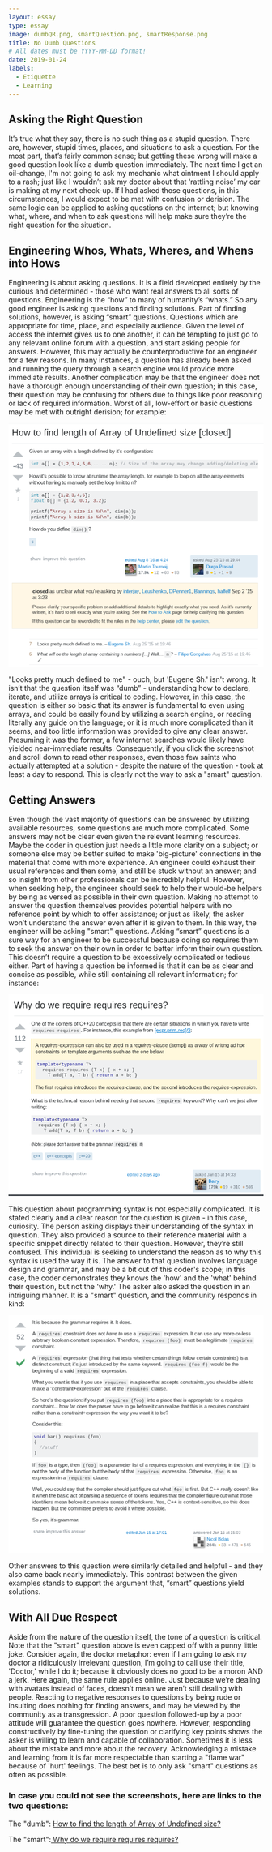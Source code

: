 ```yaml
---
layout: essay
type: essay
image: dumbQR.png, smartQuestion.png, smartResponse.png
title: No Dumb Questions
# All dates must be YYYY-MM-DD format!
date: 2019-01-24
labels:
  - Etiquette
  - Learning
---
```



<h2>Asking the Right Question  </h2>

<p>	It’s true what they say, there is no such thing as a stupid question.  There are, however, stupid times, places, and situations to ask a question.  For the most part, that’s fairly common sense; but getting these wrong will make a good question look like a dumb question immediately.  The next time I get an oil-change, I'm not going to ask my mechanic what ointment I should apply to a rash; just like I wouldn’t ask my doctor about that ‘rattling noise’ my car is making at my next check-up.  If I had asked those questions, in this circumstances, I would expect to be met with confusion or derision.  The same logic can be applied to asking questions on the internet; but knowing what, where, and when to ask questions will help make sure they’re the right question for the situation.
</p> 

<h2>Engineering Whos, Whats, Wheres, and Whens into Hows</h2>

<p> 	Engineering is about asking questions.  It is a field developed entirely by the curious and determined - those who want real answers to all sorts of questions.  Engineering is the “how” to many of humanity’s “whats.”  So any good engineer is asking questions and finding solutions.  Part of finding solutions, however, is asking “smart” questions.  Questions which are appropriate for time, place, and especially audience.  Given the level of access the internet gives us to one another, it can be tempting to just go to any relevant online forum with a question, and start asking people for answers.  However, this may actually be counterproductive for an engineer for a few reasons.  In many instances, a question has already been asked and running the query through a search engine would provide more immediate results.  Another complication may be that the engineer does not have a thorough enough understanding of their own question; in this case, their question may be confusing for others due to things like poor reasoning or lack of required information.  Worst of all, low-effort or basic questions may be met with outright derision; for example: 
</p>

<a href="https://stackoverflow.com/questions/32212712/how-to-find-length-of-array-of-undefined-size">
<img  class="ui centered huge image" src="../images/dumbQR.png">
</a>

<p>	"Looks pretty much defined to me" - ouch, but 'Eugene Sh.' isn't wrong.  It isn’t that the question itself was “dumb” - understanding how to declare, iterate, and utilize arrays is critical to coding.  However, in this case, the question is either so basic that its answer is fundamental to even using arrays, and could be easily found by utilizing a search engine, or reading literally any guide on the language; or it is much more complicated than it seems, and too little information was provided to give any clear answer.  Presuming it was the former, a few internet searches would likely have yielded near-immediate results.  Consequently, if you click the screenshot and scroll down to read other responses, even those few saints who actually attempted at a solution - despite the nature of the question - took at least a day to respond.  This is clearly not the way to ask a "smart" question.
</p> 

<h2>Getting Answers</h2>

<p>	Even though the vast majority of questions can be answered by utilizing available resources, some questions are much more complicated.  Some answers may not be clear even given the relevant learning resources.  Maybe the coder in question just needs a little more clarity on a subject; or someone else may be better suited to make 'big-picture' connections in the material that come with more experience.  An engineer could exhaust their usual references and then some, and still be stuck without an answer; and so insight from other professionals can be incredibly helpful.  However, when seeking help, the engineer should seek to help their would-be helpers by being as versed as possible in their own question.  Making no attempt to answer the question themselves provides potential helpers with no reference point by which to offer assistance; or just as likely, the asker won’t understand the answer even after it is given to them.  In this way, the engineer will be asking "smart" questions.  Asking “smart” questions is a sure way for an engineer to be successful because doing so requires them to seek the answer on their own in order to better inform their own question.  This doesn’t require a question to be excessively complicated or tedious either.  Part of having a question be informed is that it can be as clear and concise as possible, while still containing all relevant information; for instance:
</p>
<a href="https://stackoverflow.com/questions/54200988/why-do-we-require-requires-requires">
<img  class="ui centered huge image" src="../images/smartQuestion.png">
</a>
<p> 
  This question about programming syntax is not especially complicated.  It is stated clearly and a clear reason for the question is given - in this case, curiosity.  The person asking displays their understanding of the syntax in question.  They also provided a source to their reference material with a specific snippet directly related to their question.  However, they’re still confused.  This individual is seeking to understand the reason as to why this syntax is used the way it is.  The answer to that question involves language design and grammar, and may be a bit out of this coder's scope; in this case, the coder demonstrates they knows the 'how' and the 'what' behind their question, but not the 'why.' The asker also asked the question in an intriguing manner.  It is a "smart" question, and the community responds in kind:
</p> 
<a href="https://stackoverflow.com/questions/54200988/why-do-we-require-requires-requires">
<img class="ui centered huge image" src="../images/smartResponse.png">
</a>
<p> 
Other answers to this question were similarly detailed and helpful - and they also came back nearly immediately.  This contrast between the given examples stands to support the argument that, “smart” questions yield solutions.    
</p> 
<h2>With All Due Respect</h2>
<p> 
Aside from the nature of the question itself, the tone of a question is critical.  Note that the "smart" question above is even capped off with a punny little joke. Consider again, the doctor metaphor: even if I am going to ask my doctor a ridiculously irrelevant question, I’m going to call use their title, 'Doctor,' while I do it; because it obviously does no good to be a moron AND a jerk.  Here again, the same rule applies online.  Just because we’re dealing with avatars instead of faces, doesn’t mean we aren’t still dealing with people.  Reacting to negative responses to questions by being rude or insulting does nothing for finding answers, and may be viewed by the community as a transgression.  A poor question followed-up by a poor attitude will guarantee the question goes nowhere.  However, responding constructively by fine-tuning the question or clarifying key points shows the asker is willing to learn and capable of collaboration.  Sometimes it is less about the mistake and more about the recovery.  Acknowledging a mistake and learning from it is far more respectable than starting a "flame war" because of 'hurt' feelings.  The best bet is to only ask "smart" questions as often as possible.
</p> 
<h3> In case you could not see the screenshots, here are links to the two questions: </h3>

The "dumb": <a href="https://stackoverflow.com/questions/32212712/how-to-find-length-of-array-of-undefined-size"> How to find the length of Array of Undefined size?</a>

The "smart":<a href="https://stackoverflow.com/questions/54200988/why-do-we-require-requires-requires"> Why do we require requires requires?</a>
